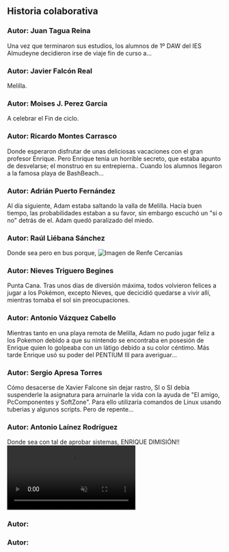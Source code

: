 ﻿## Historia colaborativa

### Autor: Juan Tagua Reina
Una vez que terminaron sus estudios, los alumnos de 1º DAW del IES Almudeyne decidieron irse de viaje fin de curso a...

### Autor: Javier Falcón Real
Melilla.

### Autor: Moises J. Perez Garcia
A celebrar el Fin de ciclo.

### Autor: Ricardo Montes Carrasco

Donde esperaron disfrutar de unas deliciosas vacaciones con el gran profesor Enrique. Pero Enrique tenía un horrible secreto, que estaba apunto de desvelarse; el monstruo en su entrepierna.. Cuando los alumnos llegaron a la famosa playa de BashBeach...

### Autor: Adrián Puerto Fernández
Al día siguiente, Adam estaba saltando la valla de Melilla. Hacía buen tiempo, las probabilidades estaban a su favor, sin embargo escuchó un "si o no" detrás de el. Adam quedó paralizado del miedo.

### Autor: Raúl Liébana Sánchez
Donde sea pero en bus porque, <img src="https://preview.redd.it/bombardeen-renfe-cercanias-v0-ngz2u0k05lxc1.jpg?width=1080&format=pjpg&auto=webp&s=2729aad0d5577f2cfa1617f61aa2171804f6bab4" alt="Imagen de Renfe Cercanías" />

### Autor: Nieves Triguero Begines
Punta Cana. Tras unos dias de diversión máxima, todos volvieron felices a jugar a los Pokémon, excepto Nieves, que decicidió quedarse a vivir allí, mientras tomaba el sol sin preocupaciones.


### Autor: Antonio Vázquez Cabello
Mientras tanto en una playa remota de Melilla, Adam no pudo jugar feliz a los Pokemon debido a que su nintendo se encontraba en posesión de Enrique quien lo golpeaba con un látigo debido a su color céntimo. Más tarde Enrique usó su poder del PENTIUM III para averiguar...

### Autor: Sergio Apresa Torres
Cómo desacerse de Xavier Falcone sin dejar rastro, SI o SI debía suspenderle la asignatura para arruinarle la vida con la ayuda de "El amigo, PcComponentes y SoftZone". Para ello utilizaría comandos de Linux usando tuberias y algunos scripts. Pero de repente...  

### Autor: Antonio Laínez Rodríguez
Donde sea con tal de aprobar sistemas, ENRIQUE DIMISIÓN!! <video autoplay muted loop><source src="https://www.tiktok.com/@i_love_barcelona_lh/video/7309187779399781664?is_from_webapp=1&sender_device=pc" type="video/mp4"></video>

### Autor: 


### Autor: 
